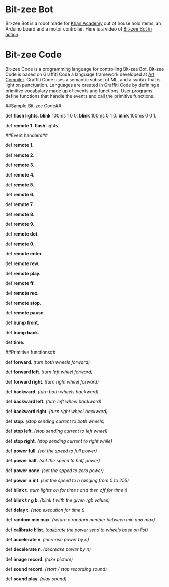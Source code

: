 Bit-zee Bot
===========
Bit-zee Bot is a robot made for [Khan Academy](http://www.khanacademy.org/science/Projects/Bit-zee) out of house hold
items, an Arduino board and a motor controller. Here is a video of 
[Bit-zee Bot in action](http://youtu.be/CcziDRr5Myc "Bit-zee Bot").


Bit-zee Code
============

Bit-zee Code is a programming language for controlling Bit-zee Bot. Bit-zee Code is based on Graffiti Code a language
framework developed at [Art Compiler](http://artcompiler.org "Art Compiler"). Graffiti Code uses a semantic subset of
ML, and a syntax that is light on punctuation. Languages are created in Graffiti Code by defining a primitive 
vocabulary made up of events and functions. User programs define functions that handle the events and call the 
primitive functions.



##Sample Bit-zee Code##


def **flash lights**. **blink** 100ms 1 0 0. **blink** 100ms 0 1 0. **blink** 100ms 0 0 1.

def **remote 1**. **flash** lights.


##Event handlers##

def **remote 1**.

def **remote 2.**

def **remote 3.**

def **remote 4.**

def **remote 5.**

def **remote 6.**

def **remote 7.**

def **remote 8.**

def **remote 9.**

def **remote dot.**

def **remote 0.**

def **remote enter.**

def **remote rew.**

def **remote play.**

def **remote ff.**

def **remote rec.**

def **remote stop.**

def **remote pause.**

def **bump front.**

def **bump back.**

def **time.** 

##Primitive functions##

def **forward**.  _(turn both wheels forward)_

def **forward left**. _(turn left wheel forward)_

def **forward right**. _(turn right wheel forward)_

def **backward**. _(turn both wheels backward)_

def **backward left**.  _(turn left wheel backward)_

def **backword right**. _(turn right wheel backward)_

def **stop**. _(stop sending current to both wheels)_

def **stop left**. _(stop sending current to left wheel)_

def **stop right**. _(stop sending current to right while)_

def **power full**.        _(set the speed to full power)_

def **power half**.        _(set the speed to half power)_

def **power none**.        _(set the spped to zero power)_

def **power n:int**.       _(set the speed to n ranging from 0 to 255)_

def **blink t**.           _(turn lights on for time t and then off for time t)_

def **blink t r g b**.     _(blink t with the given rgb values)_ 

def **delay t**.           _(stop execution for time t)_

def **random min max**.    _(return a random number between min and max)_

def **calibrate l:list**.  _(calibrate the power send to wheels base on list)_

def **accelerate n**.      _(increase power by n)_

def **decelerate n**.      _(decrease power by n)_

def **image record**.      _(take picture)_

def **sound record**.      _(start / stop recording sound)_

def **sound play**.        _(play sound)_


